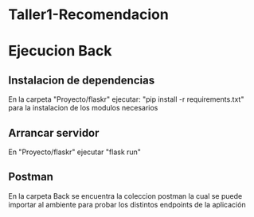 # Taller1-Recomendacion

# Ejecucion Back

## Instalacion de dependencias
En la carpeta "Proyecto/flaskr" ejecutar: "pip install -r requirements.txt" para la instalacion de los modulos necesarios

## Arrancar servidor
En "Proyecto/flaskr" ejecutar "flask run"

## Postman

En la carpeta Back se encuentra la coleccion postman la cual se puede importar al ambiente para probar los distintos endpoints de la aplicación

